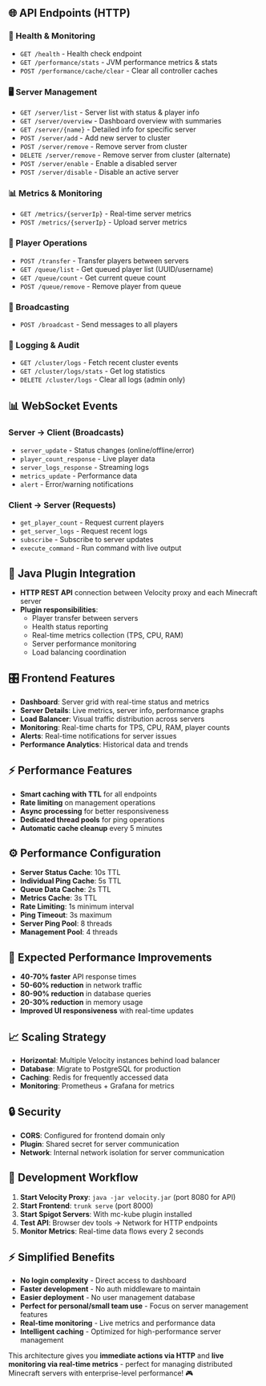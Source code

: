 ## :globe_with_meridians: **API Endpoints (HTTP)**

### **🏥 Health & Monitoring**
- `GET /health` - Health check endpoint
- `GET /performance/stats` - JVM performance metrics & stats
- `POST /performance/cache/clear` - Clear all controller caches

### **🖥️ Server Management**
- `GET /server/list` - Server list with status & player info
- `GET /server/overview` - Dashboard overview with summaries
- `GET /server/{name}` - Detailed info for specific server
- `POST /server/add` - Add new server to cluster
- `POST /server/remove` - Remove server from cluster
- `DELETE /server/remove` - Remove server from cluster (alternate)
- `POST /server/enable` - Enable a disabled server
- `POST /server/disable` - Disable an active server

### **📊 Metrics & Monitoring**
- `GET /metrics/{serverIp}` - Real-time server metrics
- `POST /metrics/{serverIp}` - Upload server metrics

### **🔄 Player Operations**
- `POST /transfer` - Transfer players between servers
- `GET /queue/list` - Get queued player list (UUID/username)
- `GET /queue/count` - Get current queue count
- `POST /queue/remove` - Remove player from queue

### **📢 Broadcasting**
- `POST /broadcast` - Send messages to all players

### **📝 Logging & Audit**
- `GET /cluster/logs` - Fetch recent cluster events
- `GET /cluster/logs/stats` - Get log statistics
- `DELETE /cluster/logs` - Clear all logs (admin only)

## :bar_chart: **WebSocket Events**

### **Server → Client (Broadcasts)**
- `server_update` - Status changes (online/offline/error)
- `player_count_response` - Live player data
- `server_logs_response` - Streaming logs
- `metrics_update` - Performance data
- `alert` - Error/warning notifications

### **Client → Server (Requests)**
- `get_player_count` - Request current players
- `get_server_logs` - Request recent logs
- `subscribe` - Subscribe to server updates
- `execute_command` - Run command with live output

## :electric_plug: **Java Plugin Integration**
- **HTTP REST API** connection between Velocity proxy and each Minecraft server
- **Plugin responsibilities**:
  - Player transfer between servers
  - Health status reporting
  - Real-time metrics collection (TPS, CPU, RAM)
  - Server performance monitoring
  - Load balancing coordination

## :control_knobs: **Frontend Features**
- **Dashboard**: Server grid with real-time status and metrics
- **Server Details**: Live metrics, server info, performance graphs
- **Load Balancer**: Visual traffic distribution across servers
- **Monitoring**: Real-time charts for TPS, CPU, RAM, player counts
- **Alerts**: Real-time notifications for server issues
- **Performance Analytics**: Historical data and trends

## :zap: **Performance Features**
- **Smart caching with TTL** for all endpoints
- **Rate limiting** on management operations
- **Async processing** for better responsiveness
- **Dedicated thread pools** for ping operations
- **Automatic cache cleanup** every 5 minutes

## :gear: **Performance Configuration**
- **Server Status Cache**: 10s TTL
- **Individual Ping Cache**: 5s TTL
- **Queue Data Cache**: 2s TTL
- **Metrics Cache**: 3s TTL
- **Rate Limiting**: 1s minimum interval
- **Ping Timeout**: 3s maximum
- **Server Ping Pool**: 8 threads
- **Management Pool**: 4 threads

## :rocket: **Expected Performance Improvements**
- **40-70% faster** API response times
- **50-60% reduction** in network traffic
- **80-90% reduction** in database queries
- **20-30% reduction** in memory usage
- **Improved UI responsiveness** with real-time updates

## :chart_with_upwards_trend: **Scaling Strategy**
- **Horizontal**: Multiple Velocity instances behind load balancer
- **Database**: Migrate to PostgreSQL for production
- **Caching**: Redis for frequently accessed data
- **Monitoring**: Prometheus + Grafana for metrics

## :lock: **Security**
- **CORS**: Configured for frontend domain only
- **Plugin**: Shared secret for server communication
- **Network**: Internal network isolation for server communication

## :rocket: **Development Workflow**
1. **Start Velocity Proxy**: `java -jar velocity.jar` (port 8080 for API)
2. **Start Frontend**: `trunk serve` (port 8000)
3. **Start Spigot Servers**: With mc-kube plugin installed
4. **Test API**: Browser dev tools → Network for HTTP endpoints
5. **Monitor Metrics**: Real-time data flows every 2 seconds

## :zap: **Simplified Benefits**
- **No login complexity** - Direct access to dashboard
- **Faster development** - No auth middleware to maintain
- **Easier deployment** - No user management database
- **Perfect for personal/small team use** - Focus on server management features
- **Real-time monitoring** - Live metrics and performance data
- **Intelligent caching** - Optimized for high-performance server management

This architecture gives you **immediate actions via HTTP** and **live monitoring via real-time metrics** - perfect for managing distributed Minecraft servers with enterprise-level performance! :video_game: